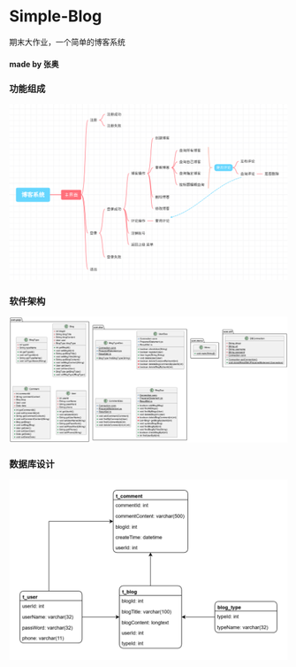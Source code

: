 # Simple-Blog
期末大作业，一个简单的博客系统
#### made by 张奥
### 功能组成
![功能组成](resource/功能组成.png)
### 软件架构
![UML类图](resource/UML类图.png)
### 数据库设计
![数据库设计](resource/数据库设计.png)
